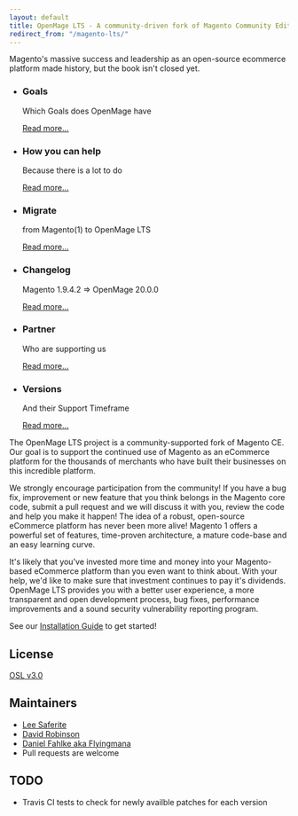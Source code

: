 ```yaml
---
layout: default
title: OpenMage LTS - A community-driven fork of Magento Community Edition
redirect_from: "/magento-lts/"
---
```

<p>Magento's massive success and leadership as an open-source ecommerce platform made history, but the book isn't closed yet.</p>

<ul>
        <li class="content-navigation-element">
            <h3>Goals</h3>
            <p>Which Goals does OpenMage have</p>
            <a href="/magento-lts/goals.html">
                <p>Read more...</p>
            </a>
        </li>
        <li class="content-navigation-element">
            <h3>How you can help</h3>
            <p>Because there is a lot to do</p>
            <a href="/partners/what-you-can-do.html">
                <p>Read more...</p>
            </a>
        </li>
        <li class="content-navigation-element">
            <h3>Migrate</h3>
            <p>from Magento(1) to OpenMage LTS</p>
            <a href="/magento-lts/migration-guide.html">
                <p>Read more...</p>
            </a>
        </li>
        <li class="content-navigation-element">
            <h3>Changelog</h3>
            <p>Magento 1.9.4.2 => OpenMage 20.0.0</p>
            <a href="/magento-lts/changelog/magento1-openmage-20_0.html">
                <p>Read more...</p>
            </a>
        </li>
    <li class="content-navigation-element">
        <h3>Partner</h3>
        <p>Who are supporting us</p>
        <a href="/partners/index.html">
            <p>Read more...</p>
        </a>
    </li>
    <li class="content-navigation-element">
        <h3>Versions</h3>
        <p>And their Support Timeframe</p>
        <a href="/supported-versions.html">
            <p>Read more...</p>
        </a>
    </li>
</ul>

<p>
        The OpenMage LTS project is a community-supported fork of Magento CE. Our goal is to support the continued use of Magento
        as an eCommerce platform for the thousands of merchants who have built their businesses on this incredible platform.
</p>
<p>
        We strongly encourage participation from the community! If you have a bug fix, improvement or new feature that you think
        belongs in the Magento core code, submit a pull request and we will discuss it with you, review the code and help you make it happen!
        The idea of a robust, open-source eCommerce platform has never been more alive! Magento 1 offers a powerful set of features,
        time-proven architecture, a mature code-base and an easy learning curve.
</p>
<p>
        It's likely that you've invested more time and money into your Magento-based eCommerce platform than you even want to think about.
        With your help, we'd like to make sure that investment continues to pay it's dividends. OpenMage LTS provides you with a better user experience,
        a more transparent and open development process, bug fixes, performance improvements and a sound security vulnerability reporting program.
</p>
<p>
        See our <a href="/magento-lts/install.html">Installation Guide</a> to get started!
</p>

<h2>
<a id="license" class="anchor" href="#license" aria-hidden="true"><span class="octicon octicon-link"></span></a>License</h2>

<p><a href="http://opensource.org/licenses/OSL-3.0">OSL v3.0</a></p>

<h2>
<a id="maintainers" class="anchor" href="#maintainers" aria-hidden="true"><span class="octicon octicon-link"></span></a>Maintainers</h2>

<ul>
<li><a href="https://github.com/LeeSaferite">Lee Saferite</a></li>
<li><a href="https://github.com/drobinson">David Robinson</a></li>
<li><a href="https://github.com/Flyingmana">Daniel Fahlke aka Flyingmana</a></li>
<li>Pull requests are welcome</li>
</ul>

<h2>
<a id="todo" class="anchor" href="#todo" aria-hidden="true"><span class="octicon octicon-link"></span></a>TODO</h2>

<ul>
<li>Travis CI tests to check for newly availble patches for each version</li>
</ul>
